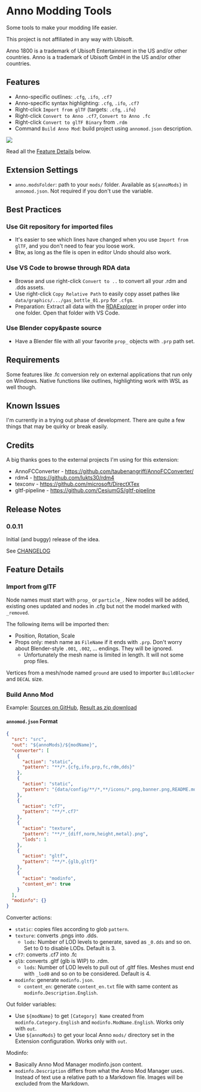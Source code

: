 # Anno Modding Tools

Some tools to make your modding life easier.

This project is not affiliated in any way with Ubisoft.

Anno 1800 is a trademark of Ubisoft Entertainment in the US and/or other countries. Anno is a trademark of Ubisoft GmbH in the US and/or other countries.

## Features

- Anno-specific outlines: `.cfg`, `.ifo`, `.cf7`
- Anno-specific syntax highlighting: `.cfg`, `.ifo`, `.cf7`
- Right-click `Import from glTF` (targets: `.cfg`, `.ifo`)
- Right-click `Convert to Anno .cf7`, `Convert to Anno .fc`
- Right-click `Convert to glTF Binary` from `.rdm`
- Command `Build Anno Mod`: build project using `annomod.json` description.

![](./doc/quickintro.gif)

Read all the [Feature Details](#feature-details) below.

## Extension Settings

* `anno.modsFolder`: path to your `mods/` folder. Available as `${annoMods}` in `annomod.json`. Not required if you don't use the variable.

## Best Practices

### Use Git repository for imported files

- It's easier to see which lines have changed when you use `Import from glTF`, and you don't need to fear you loose work.
- Btw, as long as the file is open in editor Undo should also work.

### Use VS Code to browse through RDA data

- Browse and use right-click `Convert to ..` to convert all your .rdm and .dds assets.
- Use right-click `Copy Relative Path` to easily copy asset pathes like `data/graphics/.../gas_bottle_01.prp` for `.cfg`s.
- Preparation: Extract all data with the [RDAExplorer](https://github.com/lysannschlegel/RDAExplorer) in proper order into one folder. Open that folder with VS Code.

### Use Blender copy&paste source

- Have a Blender file with all your favorite `prop_` objects with `.prp` path set.

## Requirements

Some features like .fc conversion rely on external applications that run only on Windows.
Native functions like outlines, highlighting work with WSL as well though.

## Known Issues

I'm currently in a trying out phase of development.
There are quite a few things that may be quirky or break easily.

## Credits

A big thanks goes to the external projects I'm using for this extension:

- AnnoFCConverter - https://github.com/taubenangriff/AnnoFCConverter/
- rdm4 - https://github.com/lukts30/rdm4
- texconv - https://github.com/microsoft/DirectXTex
- gltf-pipeline - https://github.com/CesiumGS/gltf-pipeline

## Release Notes

### 0.0.11

Initial (and buggy) release of the idea.

See [CHANGELOG](./CHANGELOG.md)

## Feature Details


### Import from glTF

Node names must start with `prop_` or `particle_`. New nodes will be added, existing ones updated and nodes in .cfg but not the model marked with `_removed`.

The following items will be imported then:
- Position, Rotation, Scale
- Props only: mesh name as `FileName` if it ends with `.prp`. Don't worry about Blender-style `.001`, `.002`, ... endings. They will be ignored.
  - Unfortunately the mesh name is limited in length. It will not some prop files.

Vertices from a mesh/node named `ground` are used to importer `BuildBlocker` and `DECAL` size.

### Build Anno Mod

Example: [Sources on GitHub](https://github.com/jakobharder/anno-1800-jakobs-mods/tree/devel/vscode-anno-modding-tools), [Result as zip download](https://github.com/jakobharder/anno-1800-jakobs-mods/releases)

#### `annomod.json` Format

```json
{
  "src": "src",
  "out": "${annoMods}/${modName}",  
  "converter": [
    {
      "action": "static",
      "pattern": "**/*.{cfg,ifo,prp,fc,rdm,dds}"
    },
    {
      "action": "static",
      "pattern": "{data/config/**/*,**/icons/*.png,banner.png,README.md}"
    },
    {
      "action": "cf7",
      "pattern": "**/*.cf7"
    },
    {
      "action": "texture",
      "pattern": "**/*_{diff,norm,height,metal}.png",
      "lods": 1
    },
    {
      "action": "gltf",
      "pattern": "**/*.{glb,gltf}"
    },
    {
      "action": "modinfo",
      "content_en": true
    }
  ],
  "modinfo": {}
} 
```

Converter actions:

- `static`: copies files according to glob `pattern`.
- `texture`: converts .pngs into .dds.
  - `lods`: Number of LOD levels to generate, saved as `_0.dds` and so on. Set to 0 to disable LODs. Default is 3.
- `cf7`: converts .cf7 into .fc
- `glb`: converts .gltf (glb is WIP) to .rdm.
  - `lods`: Number of LOD levels to pull out of .gltf files. Meshes must end with `_lod0` and so on to be considered. Default is 4.
- `modinfo`: generate `modinfo.json`.
  - `content_en`: generate `content_en.txt` file with same content as `modinfo.Description.English`.

Out folder variables:

- Use `${modName}` to get `[Category] Name` created from `modinfo.Category.English` and `modinfo.ModName.English`. Works only with `out`.
- Use `${annoMods}` to get your local Anno `mods/` directory set in the Extension configuration. Works only with `out`.

Modinfo:

- Basically Anno Mod Manager modinfo.json content.
- `modinfo.Description` differs from what the Anno Mod Manager uses. Instead of text use a relative path to a Markdown file. Images will be excluded from the Markdown.
